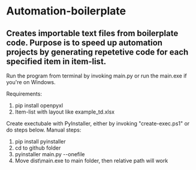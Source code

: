 # Automation-boilerplate
## Creates importable text files from boilerplate code. Purpose is to speed up automation projects by generating repetetive code for each specified item in item-list.

Run the program from terminal by invoking main.py or run the main.exe if you're on Windows.

Requirements:
1. pip install openpyxl
2. Item-list with layout like example_td.xlsx

Create exectubale with PyInstaller, either by invoking "create-exec.ps1" or do steps below.
Manual steps:
1. pip install pyinstaller
2. cd to github folder
3. pyinstaller main.py --onefile
4. Move dist\main.exe to main folder, then relative path will work

